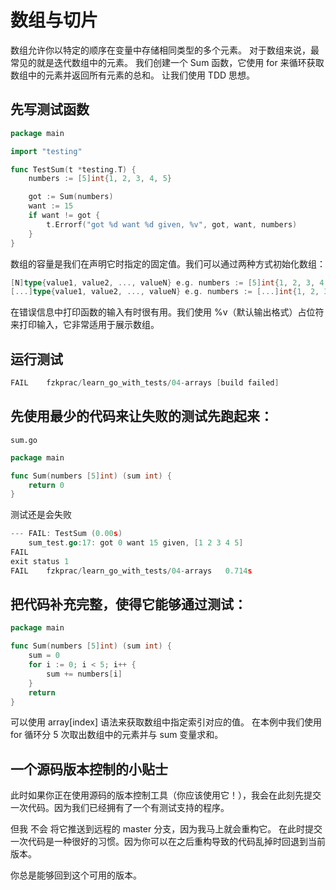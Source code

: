 # 数组与切片

数组允许你以特定的顺序在变量中存储相同类型的多个元素。
对于数组来说，最常见的就是迭代数组中的元素。
我们创建一个 Sum 函数，它使用 for 来循环获取数组中的元素并返回所有元素的总和。
让我们使用 TDD 思想。

## 先写测试函数
```go
package main

import "testing"

func TestSum(t *testing.T) {
	numbers := [5]int{1, 2, 3, 4, 5}

	got := Sum(numbers)
	want := 15
	if want != got {
		t.Errorf("got %d want %d given, %v", got, want, numbers)
	}
}
```

数组的容量是我们在声明它时指定的固定值。我们可以通过两种方式初始化数组：
```go
[N]type{value1, value2, ..., valueN} e.g. numbers := [5]int{1, 2, 3, 4, 5}
[...]type{value1, value2, ..., valueN} e.g. numbers := [...]int{1, 2, 3, 4, 5}
```

在错误信息中打印函数的输入有时很有用。我们使用 %v（默认输出格式）占位符来打印输入，它非常适用于展示数组。

## 运行测试
```go
FAIL    fzkprac/learn_go_with_tests/04-arrays [build failed]
```
## 先使用最少的代码来让失败的测试先跑起来：
`sum.go`
```go
package main

func Sum(numbers [5]int) (sum int) {
	return 0
}

```
测试还是会失败
```go
--- FAIL: TestSum (0.00s)
    sum_test.go:17: got 0 want 15 given, [1 2 3 4 5]
FAIL
exit status 1
FAIL    fzkprac/learn_go_with_tests/04-arrays   0.714s
```
## 把代码补充完整，使得它能够通过测试：
```go
package main

func Sum(numbers [5]int) (sum int) {
	sum = 0
	for i := 0; i < 5; i++ {
		sum += numbers[i]
	}
	return
}
```
可以使用 array[index] 语法来获取数组中指定索引对应的值。
在本例中我们使用 for 循环分 5 次取出数组中的元素并与 sum 变量求和。

## 一个源码版本控制的小贴士
此时如果你正在使用源码的版本控制工具（你应该使用它！），我会在此刻先提交一次代码。因为我们已经拥有了一个有测试支持的程序。

但我 不会 将它推送到远程的 master 分支，因为我马上就会重构它。
在此时提交一次代码是一种很好的习惯。因为你可以在之后重构导致的代码乱掉时回退到当前版本。

你总是能够回到这个可用的版本。

